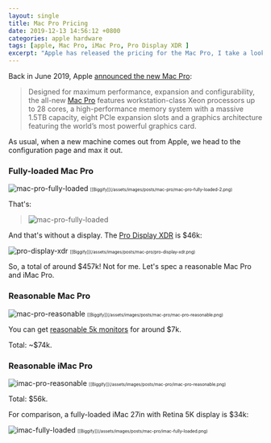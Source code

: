 ```yaml
---
layout: single
title: Mac Pro Pricing
date: 2019-12-13 14:56:12 +0800
categories: apple hardware
tags: [apple, Mac Pro, iMac Pro, Pro Display XDR ]
excerpt: "Apple has released the pricing for the Mac Pro, I take a look."
---
```


Back in June 2019, Apple [announced the new Mac Pro](https://www.apple.com/hk/en/newsroom/2019/06/apple-unveils-powerful-all-new-mac-pro-and-groundbreaking-pro-display-xdr/):

> Designed for maximum performance, expansion and configurability, the all-new [Mac Pro](https://www.apple.com/mac-pro/) features workstation-class Xeon processors up to 28 cores, a high-performance memory system with a massive 1.5TB capacity, eight PCIe expansion slots and a graphics architecture featuring the world’s most powerful graphics card.

As usual, when a new machine comes out from Apple, we head to the configuration page and max it out.

### Fully-loaded Mac Pro
<img data-src="{% asset_path mac-pro-fully-loaded-2.png %}" class="lazyload blur-up" alt="mac-pro-fully-loaded"/>
<span style="font-size: 0.6em;">[[Biggify]](/assets/images/posts/mac-pro/mac-pro-fully-loaded-2.png)</span>

That's:

> <img data-src="{% asset_path mac-pro-fully-loaded.png %}" class="lazyload blur-up" alt="mac-pro-fully-loaded"/>

And that's without a display. The [Pro Display XDR](https://www.apple.com/pro-display-xdr/) is $46k:

<img data-src="{% asset_path pro-display-xdr.png %}" class="lazyload blur-up" alt="pro-display-xdr"/>
<span style="font-size: 0.6em;">[[Biggify]](/assets/images/posts/mac-pro/pro-display-xdr.png)</span>

So, a total of around $457k! Not for me. Let's spec a reasonable Mac Pro and iMac Pro.

### Reasonable Mac Pro
<img data-src="{% asset_path mac-pro-reasonable.png %}" class="lazyload blur-up" alt="mac-pro-reasonable"/>
<span style="font-size: 0.6em;">[[Biggify]](/assets/images/posts/mac-pro/mac-pro-reasonable.png)</span>

You can get [reasonable 5k monitors](https://www.lifewire.com/best-5k-and-8k-computer-monitors-4589159) for around $7k.

Total: ~$74k.

### Reasonable iMac Pro
<img data-src="{% asset_path imac-pro-reasonable.png %}" class="lazyload blur-up" alt="imac-pro-reasonable"/>
<span style="font-size: 0.6em;">[[Biggify]](/assets/images/posts/mac-pro/imac-pro-reasonable.png)</span>

Total: $56k.

For comparison, a fully-loaded iMac 27in with Retina 5K display is $34k:

<img data-src="{% asset_path imac-fully-loaded.png %}" class="lazyload blur-up" alt="imac-fully-loaded"/>
<span style="font-size: 0.6em;">[[Biggify]](/assets/images/posts/mac-pro/imac-fully-loaded.png)</span>
